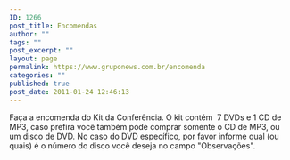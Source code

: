 ```yaml
---
ID: 1266
post_title: Encomendas
author: ""
tags: ""
post_excerpt: ""
layout: page
permalink: https://www.gruponews.com.br/encomenda
categories: ""
published: true
post_date: 2011-01-24 12:46:13
---
```

Faça a encomenda do Kit da Conferência. O kit contém  7 DVDs e 1 CD de MP3, caso prefira você também pode comprar somente o CD de MP3, ou um disco de DVD. No caso do DVD específico, por favor informe qual (ou quais) é o número do disco você deseja no campo "Observações".
<div id="_mcePaste"><!--cforms name="Encomenda - DVD 2009"--></div>